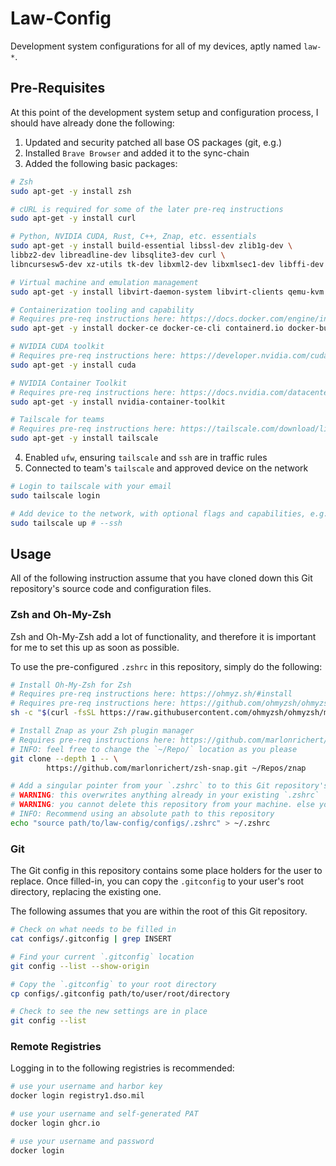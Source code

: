 # Law-Config

Development system configurations for all of my devices, aptly named `law-*`.

## Pre-Requisites

At this point of the development system setup and configuration process, I should have already done the following:

1. Updated and security patched all base OS packages (git, e.g.)
2. Installed `Brave Browser` and added it to the sync-chain
3. Added the following basic packages:

```bash
# Zsh
sudo apt-get -y install zsh

# cURL is required for some of the later pre-req instructions
sudo apt-get -y install curl

# Python, NVIDIA CUDA, Rust, C++, Znap, etc. essentials
sudo apt-get -y install build-essential libssl-dev zlib1g-dev \
libbz2-dev libreadline-dev libsqlite3-dev curl \
libncursesw5-dev xz-utils tk-dev libxml2-dev libxmlsec1-dev libffi-dev liblzma-dev

# Virtual machine and emulation management
sudo apt-get -y install libvirt-daemon-system libvirt-clients qemu-kvm qemu-utils virt-manager ovmf 

# Containerization tooling and capability
# Requires pre-req instructions here: https://docs.docker.com/engine/install/
sudo apt-get -y install docker-ce docker-ce-cli containerd.io docker-buildx-plugin docker-compose-plugin

# NVIDIA CUDA toolkit
# Requires pre-req instructions here: https://developer.nvidia.com/cuda-downloads
sudo apt-get -y install cuda

# NVIDIA Container Toolkit
# Requires pre-req instructions here: https://docs.nvidia.com/datacenter/cloud-native/container-toolkit/latest/install-guide.html
sudo apt-get -y install nvidia-container-toolkit

# Tailscale for teams
# Requires pre-req instructions here: https://tailscale.com/download/linux
sudo apt-get -y install tailscale
```

4. Enabled `ufw`, ensuring `tailscale` and `ssh` are in traffic rules
5. Connected to team's `tailscale` and approved device on the network

```bash
# Login to tailscale with your email
sudo tailscale login

# Add device to the network, with optional flags and capabilities, e.g. SSH access
sudo tailscale up # --ssh
```

## Usage

All of the following instruction assume that you have cloned down this Git repository's source code and configuration files.

### Zsh and Oh-My-Zsh

Zsh and Oh-My-Zsh add a lot of functionality, and therefore it is important for me to set this up as soon as possible.

To use the pre-configured `.zshrc` in this repository, simply do the following:

```bash
# Install Oh-My-Zsh for Zsh
# Requires pre-req instructions here: https://ohmyz.sh/#install
# Requires pre-req instructions here: https://github.com/ohmyzsh/ohmyzsh/wiki
sh -c "$(curl -fsSL https://raw.githubusercontent.com/ohmyzsh/ohmyzsh/master/tools/install.sh)"

# Install Znap as your Zsh plugin manager
# Requires pre-req instructions here: https://github.com/marlonrichert/zsh-snap#installation
# INFO: feel free to change the `~/Repo/` location as you please
git clone --depth 1 -- \
        https://github.com/marlonrichert/zsh-snap.git ~/Repos/znap

# Add a singular pointer from your `.zshrc` to to this Git repository's `.zshrc`
# WARNING: this overwrites anything already in your existing `.zshrc`
# WARNING: you cannot delete this repository from your machine. else you wil lose the pointer
# INFO: Recommend using an absolute path to this repository
echo "source path/to/law-config/configs/.zshrc" > ~/.zshrc
```

### Git

The Git config in this repository contains some place holders for the user to replace. Once filled-in, you can copy the `.gitconfig` to your user's root directory, replacing the existing one.

The following assumes that you are within the root of this Git repository.

```bash
# Check on what needs to be filled in
cat configs/.gitconfig | grep INSERT

# Find your current `.gitconfig` location
git config --list --show-origin

# Copy the `.gitconfig` to your root directory
cp configs/.gitconfig path/to/user/root/directory

# Check to see the new settings are in place
git config --list
```

### Remote Registries

Logging in to the following registries is recommended:

```bash
# use your username and harbor key
docker login registry1.dso.mil

# use your username and self-generated PAT
docker login ghcr.io

# use your username and password
docker login
```
